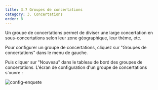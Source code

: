 ```yaml
---
title: 3.7 Groupes de concertations
category: 3. Concertations
order: 8
---
```


Un groupe de concertations permet de diviser une large concertation en sous-concertations selon leur zone géographique, leur thème, etc.

Pour configurer un groupe de concertations, cliquez sur "Groupes de concertations" dans le menu de gauche.

Puis cliquer sur "Nouveau" dans le tableau de bord des groupes de concertations. L'écran de configuration d'un groupe de concertations s'ouvre :

![config-enquete]({{site.baseurl}}/uploads/3-7-1-config-groupe-concertations.png)
